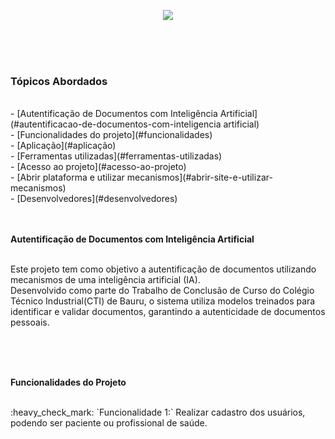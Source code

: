 <p align="center">
   <img src="https://github.com/user-attachments/assets/8c71f161-2c83-4d77-9909-edd8ca776905" #vitrinedev/>
</p>
<br>
<br>
<br>

### Tópicos Abordados
<br>
- [Autentificação de Documentos com Inteligência Artificial](#autentificacao-de-documentos-com-inteligencia artificial)
<br>
- [Funcionalidades do projeto](#funcionalidades)
<br>
- [Aplicação](#aplicação)
<br>
- [Ferramentas utilizadas](#ferramentas-utilizadas)
<br>
- [Acesso ao projeto](#acesso-ao-projeto)
<br>
- [Abrir plataforma e utilizar mecanismos](#abrir-site-e-utilizar-mecanismos)
<br>
- [Desenvolvedores](#desenvolvedores)
<br><br><br>


<p align="justify"><strong>Autentificação de Documentos com Inteligência Artificial</strong></p>

<br>
Este projeto tem como objetivo a autentificação de documentos utilizando mecanismos de uma inteligência artificial (IA).
<br>
Desenvolvido como parte do Trabalho de Conclusão de Curso do Colégio Técnico Industrial(CTI) de Bauru, o sistema utiliza modelos treinados para identificar e validar documentos, garantindo a autenticidade de documentos pessoais.

<br><br><br>

<p align="justify"><strong>Funcionalidades do Projeto</strong></p>

<br>
:heavy_check_mark: `Funcionalidade 1:` Realizar cadastro dos usuários, podendo ser paciente ou profissional de saúde.








 
